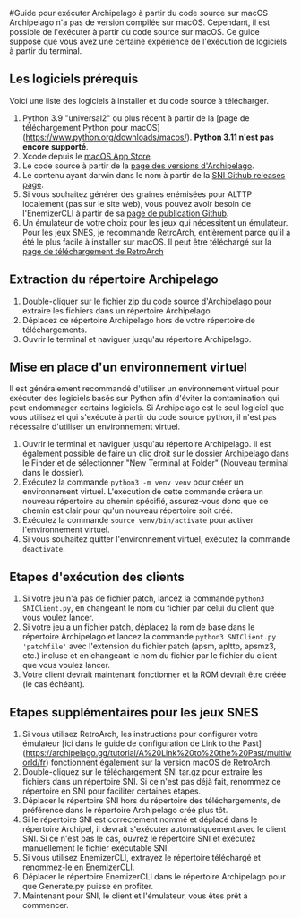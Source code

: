 #Guide pour exécuter Archipelago à partir du code source sur macOS
Archipelago n'a pas de version compilée sur macOS. Cependant, il est possible de l'exécuter à partir du code source sur macOS. Ce guide suppose que vous avez une certaine expérience de l'exécution de logiciels à partir du terminal.
## Les logiciels prérequis
Voici une liste des logiciels à installer et du code source à télécharger.
1. Python 3.9 "universal2" ou plus récent à partir de la [page de téléchargement Python pour macOS] (https://www.python.org/downloads/macos/).
   **Python 3.11 n'est pas encore supporté**.
2. Xcode depuis le [macOS App Store](https://apps.apple.com/us/app/xcode/id497799835).
3. Le code source à partir de la [page des versions d'Archipelago](https://github.com/ArchipelagoMW/Archipelago/releases).
4. Le contenu ayant darwin dans le nom à partir de la [SNI Github releases page](https://github.com/alttpo/sni/releases).
5. Si vous souhaitez générer des graines enémisées pour ALTTP localement (pas sur le site web), vous pouvez avoir besoin de l'EnemizerCLI à partir de sa [page de publication Github](https://github.com/Ijwu/Enemizer/releases).
6. Un émulateur de votre choix pour les jeux qui nécessitent un émulateur. Pour les jeux SNES, je recommande RetroArch, entièrement parce qu'il a été le plus facile à installer sur macOS. Il peut être téléchargé sur la [page de téléchargement de RetroArch](https://www.retroarch.com/?page=platforms)
## Extraction du répertoire Archipelago
1. Double-cliquer sur le fichier zip du code source d'Archipelago pour extraire les fichiers dans un répertoire Archipelago.
2. Déplacez ce répertoire Archipelago hors de votre répertoire de téléchargements.
3. Ouvrir le terminal et naviguer jusqu'au répertoire Archipelago.
## Mise en place d'un environnement virtuel
Il est généralement recommandé d'utiliser un environnement virtuel pour exécuter des logiciels basés sur Python afin d'éviter la contamination qui peut endommager certains logiciels. Si Archipelago est le seul logiciel que vous utilisez et qui s'exécute à partir du code source python, il n'est pas nécessaire d'utiliser un environnement virtuel. 
1. Ouvrir le terminal et naviguer jusqu'au répertoire Archipelago. Il est également possible de faire un clic droit sur le dossier Archipelago dans le Finder et de sélectionner "New Terminal at Folder" (Nouveau terminal dans le dossier).
2. Exécutez la commande `python3 -m venv venv` pour créer un environnement virtuel. L'exécution de cette commande créera un nouveau répertoire au chemin spécifié, assurez-vous donc que ce chemin est clair pour qu'un nouveau répertoire soit créé.
3. Exécutez la commande `source venv/bin/activate` pour activer l'environnement virtuel.
4. Si vous souhaitez quitter l'environnement virtuel, exécutez la commande `deactivate`.
## Etapes d'exécution des clients 
1. Si votre jeu n'a pas de fichier patch, lancez la commande `python3 SNIClient.py`, en changeant le nom du fichier par celui du client que vous voulez lancer.
2. Si votre jeu a un fichier patch, déplacez la rom de base dans le répertoire Archipelago et lancez la commande `python3 SNIClient.py 'patchfile'` avec l'extension du fichier patch (apsm, aplttp, apsmz3, etc.) incluse et en changeant le nom du fichier par le fichier du client que vous voulez lancer.
3. Votre client devrait maintenant fonctionner et la ROM devrait être créée (le cas échéant).
## Etapes supplémentaires pour les jeux SNES
1. Si vous utilisez RetroArch, les instructions pour configurer votre émulateur [ici dans le guide de configuration de Link to the Past] (https://archipelago.gg/tutorial/A%20Link%20to%20the%20Past/multiworld/fr) fonctionnent également sur la version macOS de RetroArch.
2. Double-cliquez sur le téléchargement SNI tar.gz pour extraire les fichiers dans un répertoire SNI. Si ce n'est pas déjà fait, renommez ce répertoire en SNI pour faciliter certaines étapes.
3. Déplacer le répertoire SNI hors du répertoire des téléchargements, de préférence dans le répertoire Archipelago créé plus tôt.
4. Si le répertoire SNI est correctement nommé et déplacé dans le répertoire Archipel, il devrait s'exécuter automatiquement avec le client SNI. Si ce n'est pas le cas, ouvrez le répertoire SNI et exécutez manuellement le fichier exécutable SNI.
5. Si vous utilisez EnemizerCLI, extrayez le répertoire téléchargé et renommez-le en EnemizerCLI.
6. Déplacer le répertoire EnemizerCLI dans le répertoire Archipelago pour que Generate.py puisse en profiter. 
7. Maintenant pour SNI, le client et l'émulateur, vous êtes prêt à commencer.
